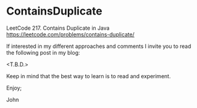 # ContainsDuplicate
LeetCode 217. Contains Duplicate in Java
https://leetcode.com/problems/contains-duplicate/

If interested in my different approaches and comments
I invite you to read the following post in my blog:

<T.B.D.>

Keep in mind that the best way to learn is to read and experiment.

Enjoy;

John
